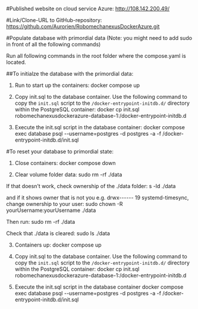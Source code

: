 #Published website on cloud service Azure:
http://108.142.200.49/

#Link/Clone-URL to GitHub-repository:
https://github.com/Aurorien/RobomechanexusDockerAzure.git

#Populate database with primordial data
(Note: you might need to add sudo in front of all the following commands)

Run all following commands in the root folder where the compose.yaml is located.

##To initialze the database with the primordial data:

1. Run to start up the containers:
   docker compose up

1. Copy init.sql to the database container.
   Use the following command to copy the `init.sql` script to the `/docker-entrypoint-initdb.d/` directory within the PostgreSQL container:
   docker cp init.sql robomechanexusdockerazure-database-1:/docker-entrypoint-initdb.d

1. Execute the init.sql script in the database container:
   docker compose exec database psql --username=postgres -d postgres -a -f /docker-entrypoint-initdb.d/init.sql

#To reset your database to primordial state:

1. Close containers:
   docker compose down

2. Clear volume folder data:
   sudo rm -rf ./data

If that doesn't work, check ownership of the ./data folder:
s -ld ./data

and if it shows owner that is not you e.g. drwx------ 19 systemd-timesync, change ownership to your user:
sudo chown -R yourUsername:yourUsername ./data

Then run:
sudo rm -rf ./data

Check that ./data is cleared:
sudo ls ./data

3. Containers up:
   docker compose up

4. Copy init.sql to the database container.
   Use the following command to copy the `init.sql` script to the `/docker-entrypoint-initdb.d/` directory within the PostgreSQL container:
   docker cp init.sql robomechanexusdockerazure-database-1:/docker-entrypoint-initdb.d

5. Execute the init.sql script in the database container
   docker compose exec database psql --username=postgres -d postgres -a -f /docker-entrypoint-initdb.d/init.sql
